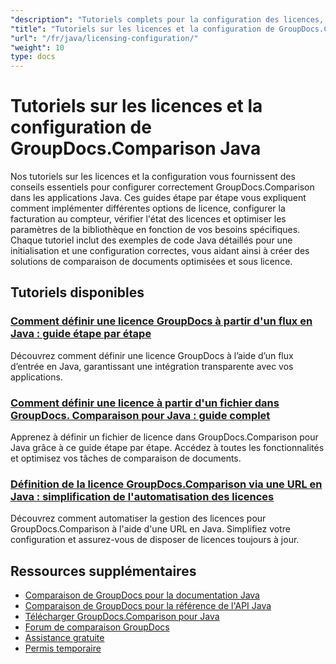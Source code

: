 ```yaml
---
"description": "Tutoriels complets pour la configuration des licences, des licences mesurées et la configuration de GroupDocs.Comparison pour Java."
"title": "Tutoriels sur les licences et la configuration de GroupDocs.Comparison Java"
"url": "/fr/java/licensing-configuration/"
"weight": 10
type: docs
---
```

# Tutoriels sur les licences et la configuration de GroupDocs.Comparison Java

Nos tutoriels sur les licences et la configuration vous fournissent des conseils essentiels pour configurer correctement GroupDocs.Comparison dans les applications Java. Ces guides étape par étape vous expliquent comment implémenter différentes options de licence, configurer la facturation au compteur, vérifier l'état des licences et optimiser les paramètres de la bibliothèque en fonction de vos besoins spécifiques. Chaque tutoriel inclut des exemples de code Java détaillés pour une initialisation et une configuration correctes, vous aidant ainsi à créer des solutions de comparaison de documents optimisées et sous licence.

## Tutoriels disponibles

### [Comment définir une licence GroupDocs à partir d'un flux en Java : guide étape par étape](./set-groupdocs-license-stream-java-guide/)
Découvrez comment définir une licence GroupDocs à l’aide d’un flux d’entrée en Java, garantissant une intégration transparente avec vos applications.

### [Comment définir une licence à partir d'un fichier dans GroupDocs. Comparaison pour Java : guide complet](./groupdocs-comparison-license-setup-java/)
Apprenez à définir un fichier de licence dans GroupDocs.Comparison pour Java grâce à ce guide étape par étape. Accédez à toutes les fonctionnalités et optimisez vos tâches de comparaison de documents.

### [Définition de la licence GroupDocs.Comparison via une URL en Java : simplification de l'automatisation des licences](./set-groupdocs-comparison-license-url-java/)
Découvrez comment automatiser la gestion des licences pour GroupDocs.Comparison à l'aide d'une URL en Java. Simplifiez votre configuration et assurez-vous de disposer de licences toujours à jour.

## Ressources supplémentaires

- [Comparaison de GroupDocs pour la documentation Java](https://docs.groupdocs.com/comparison/java/)
- [Comparaison de GroupDocs pour la référence de l'API Java](https://reference.groupdocs.com/comparison/java/)
- [Télécharger GroupDocs.Comparison pour Java](https://releases.groupdocs.com/comparison/java/)
- [Forum de comparaison GroupDocs](https://forum.groupdocs.com/c/comparison)
- [Assistance gratuite](https://forum.groupdocs.com/)
- [Permis temporaire](https://purchase.groupdocs.com/temporary-license/)
